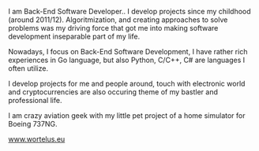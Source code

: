 I am Back-End Software Developer..
I develop projects since my childhood (around 2011/12). Algoritmization, and creating approaches to solve problems was my driving force that got me into making software development inseparable part of my life.

Nowadays, I focus on Back-End Software Development, I have rather rich experiences in Go language, but also Python, C/C++, C# are languages I often utilize.

I develop projects for me and people around, touch with electronic world and cryptocurrencies are also occuring theme of my bastler and professional life.

I am crazy aviation geek with my little pet project of a home simulator for Boeing 737NG.

www.wortelus.eu
